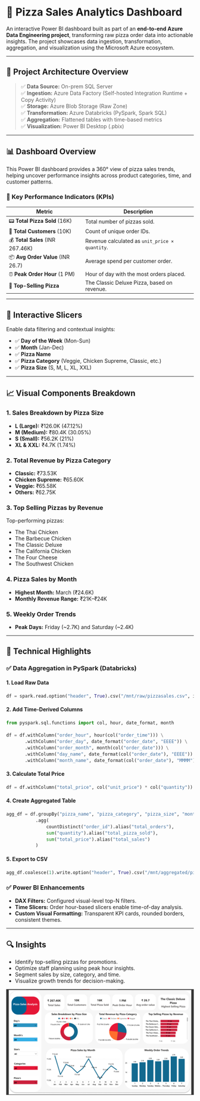 # 🍕 Pizza Sales Analytics Dashboard

An interactive Power BI dashboard built as part of an **end-to-end Azure Data Engineering project**, transforming raw pizza order data into actionable insights. The project showcases data ingestion, transformation, aggregation, and visualization using the Microsoft Azure ecosystem.

---

## 🔧 Project Architecture Overview

> ✅ **Data Source:** On-prem SQL Server  
> ✅ **Ingestion:** Azure Data Factory (Self-hosted Integration Runtime + Copy Activity)  
> ✅ **Storage:** Azure Blob Storage (Raw Zone)  
> ✅ **Transformation:** Azure Databricks (PySpark, Spark SQL)  
> ✅ **Aggregation:** Flattened tables with time-based metrics  
> ✅ **Visualization:** Power BI Desktop (.pbix)

---

## 📊 Dashboard Overview

This Power BI dashboard provides a 360° view of pizza sales trends, helping uncover performance insights across product categories, time, and customer patterns.

### 🔑 Key Performance Indicators (KPIs)

| Metric                             | Description                                                                |
| ---------------------------------- | -------------------------------------------------------------------------- |
| 📟 **Total Pizza Sold** (16K)      | Total number of pizzas sold.                                               |
| 👥 **Total Customers** (10K)       | Count of unique order IDs.                                                 |
| 💰 **Total Sales** (INR 267.46K)   | Revenue calculated as `unit_price × quantity`.                             |
| 📦 **Avg Order Value** (INR 26.7)  | Average spend per customer order.                                          |
| ⏰ **Peak Order Hour** (1 PM)      | Hour of day with the most orders placed.                                   |
| 🍕 **Top-Selling Pizza**           | The Classic Deluxe Pizza, based on revenue.                                |

---

## 🔽 Interactive Slicers

Enable data filtering and contextual insights:

- ✅ **Day of the Week** (Mon-Sun)  
- ✅ **Month** (Jan-Dec)  
- ✅ **Pizza Name**  
- ✅ **Pizza Category** (Veggie, Chicken Supreme, Classic, etc.)  
- ✅ **Pizza Size** (S, M, L, XL, XXL)

---

## 📈 Visual Components Breakdown

### 1. **Sales Breakdown by Pizza Size**
- **L (Large):** ₹126.0K (47.12%)
- **M (Medium):** ₹80.4K (30.05%)
- **S (Small):** ₹56.2K (21%)
- **XL & XXL:** ₹4.7K (1.74%)

### 2. **Total Revenue by Pizza Category**
- **Classic:** ₹73.53K
- **Chicken Supreme:** ₹65.60K
- **Veggie:** ₹65.58K
- **Others:** ₹62.75K

### 3. **Top Selling Pizzas by Revenue**
Top-performing pizzas:
- The Thai Chicken
- The Barbecue Chicken
- The Classic Deluxe
- The California Chicken
- The Four Cheese
- The Southwest Chicken

### 4. **Pizza Sales by Month**
- **Highest Month:** March (₹24.6K)
- **Monthly Revenue Range:** ₹21K–₹24K

### 5. **Weekly Order Trends**
- **Peak Days:** Friday (~2.7K) and Saturday (~2.4K)

---

## 🧠 Technical Highlights

### ✅ Data Aggregation in PySpark (Databricks)

#### 1. Load Raw Data
```python
df = spark.read.option("header", True).csv("/mnt/raw/pizzasales.csv", inferSchema=True)
```

#### 2. Add Time-Derived Columns
```python
from pyspark.sql.functions import col, hour, date_format, month

df = df.withColumn("order_hour", hour(col("order_time"))) \
       .withColumn("order_day", date_format("order_date", "EEEE")) \
       .withColumn("order_month", month(col("order_date"))) \
       .withColumn("day_name", date_format(col("order_date"), "EEEE")) \
       .withColumn("month_name", date_format(col("order_date"), "MMMM"))
```

#### 3. Calculate Total Price
```python
df = df.withColumn("total_price", col("unit_price") * col("quantity"))
```

#### 4. Create Aggregated Table
```python
agg_df = df.groupBy("pizza_name", "pizza_category", "pizza_size", "month_name", "day_name", "order_hour") \
           .agg(
               countDistinct("order_id").alias("total_orders"),
               sum("quantity").alias("total_pizza_sold"),
               sum("total_price").alias("total_sales")
           )
```

#### 5. Export to CSV
```python
agg_df.coalesce(1).write.option("header", True).csv("/mnt/aggregated/pizza_sales_agg.csv", mode="overwrite")
```

### ✅ Power BI Enhancements

- **DAX Filters:** Configured visual-level top-N filters.
- **Time Slicers:** Order hour-based slicers enable time-of-day analysis.
- **Custom Visual Formatting:** Transparent KPI cards, rounded borders, consistent themes.

---
## 🔍 Insights
- Identify top-selling pizzas for promotions.
- Optimize staff planning using peak hour insights.
- Segment sales by size, category, and time.
- Visualize growth trends for decision-making.


![Pizza Sales](https://github.com/rj14b/Pizza-Sales-Analysis/blob/main/image/Pizza%20Analysis.png?raw=true)

